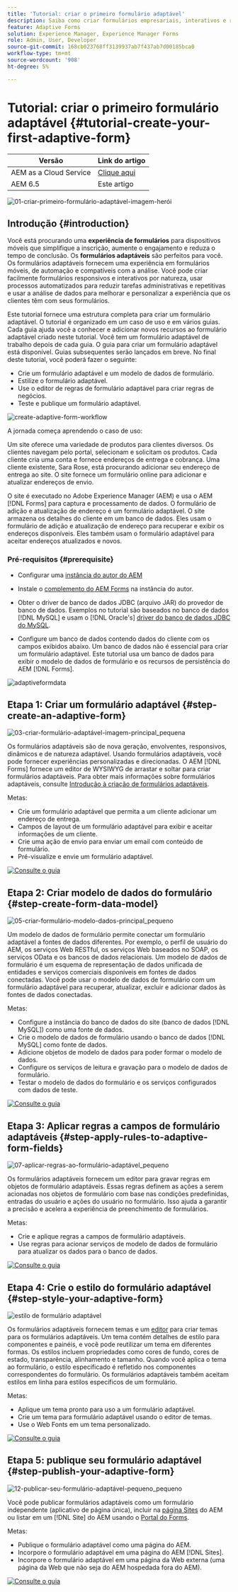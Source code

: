 ```yaml
---
title: 'Tutorial: criar o primeiro formulário adaptável'
description: Saiba como criar formulários empresariais, interativos e responsivos.
feature: Adaptive Forms
solution: Experience Manager, Experience Manager Forms
role: Admin, User, Developer
source-git-commit: 168cb023768ff3139937ab7f437ab7d00185bca0
workflow-type: tm+mt
source-wordcount: '908'
ht-degree: 5%

---
```


# Tutorial: criar o primeiro formulário adaptável {#tutorial-create-your-first-adaptive-form}

| Versão | Link do artigo |
| -------- | ---------------------------- |
| AEM as a Cloud Service | [Clique aqui](https://experienceleague.adobe.com/docs/experience-manager-cloud-service/content/forms/adaptive-forms-authoring/authoring-adaptive-forms-foundation-components/create-an-adaptive-form-on-forms-cs/creating-adaptive-form.html?lang=pt-br) |
| AEM 6.5 | Este artigo |


![01-criar-primeiro-formulário-adaptável-imagem-herói](assets/01-create-first-adaptive-form-hero-image.png)

## Introdução {#introduction}

Você está procurando uma **experiência de formulários** para dispositivos móveis que simplifique a inscrição, aumente o engajamento e reduza o tempo de conclusão. Os **formulários adaptáveis** são perfeitos para você. Os formulários adaptáveis fornecem uma experiência em formulários móveis, de automação e compatíveis com a análise. Você pode criar facilmente formulários responsivos e interativos por natureza, usar processos automatizados para reduzir tarefas administrativas e repetitivas e usar a análise de dados para melhorar e personalizar a experiência que os clientes têm com seus formulários.

Este tutorial fornece uma estrutura completa para criar um formulário adaptável. O tutorial é organizado em um caso de uso e em vários guias. Cada guia ajuda você a conhecer e adicionar novos recursos ao formulário adaptável criado neste tutorial. Você tem um formulário adaptável de trabalho depois de cada guia. O guia para criar um formulário adaptável está disponível. Guias subsequentes serão lançados em breve. No final deste tutorial, você poderá fazer o seguinte:

* Crie um formulário adaptável e um modelo de dados de formulário.
* Estilize o formulário adaptável.
* Use o editor de regras de formulário adaptável para criar regras de negócios.
* Teste e publique um formulário adaptável.

![create-adaptive-form-workflow](assets/create-daptive-form-workflow.png)

A jornada começa aprendendo o caso de uso:

Um site oferece uma variedade de produtos para clientes diversos. Os clientes navegam pelo portal, selecionam e solicitam os produtos. Cada cliente cria uma conta e fornece endereços de entrega e cobrança. Uma cliente existente, Sara Rose, está procurando adicionar seu endereço de entrega ao site. O site fornece um formulário online para adicionar e atualizar endereços de envio.

O site é executado no Adobe Experience Manager (AEM) e usa o AEM [!DNL Forms] para captura e processamento de dados. O formulário de adição e atualização de endereço é um formulário adaptável. O site armazena os detalhes do cliente em um banco de dados. Eles usam o formulário de adição e atualização de endereço para recuperar e exibir os endereços disponíveis. Eles também usam o formulário adaptável para aceitar endereços atualizados e novos.

### Pré-requisitos {#prerequisite}

* Configurar uma [instância do autor do AEM](https://experienceleague.adobe.com/docs/experience-manager-65-lts/content/implementing/deploying/deploying/deploy.html?lang=pt-BR#author-and-publish-installs)
* Instale o [complemento do AEM Forms](../../forms/using/installing-configuring-aem-forms-osgi.md) na instância do autor.
* Obter o driver de banco de dados JDBC (arquivo JAR) do provedor de banco de dados. Exemplos no tutorial são baseados no banco de dados [!DNL MySQL] e usam o [!DNL Oracle's] [driver do banco de dados JDBC do MySQL](https://dev.mysql.com/downloads/connector/j/5.1.html).

* Configure um banco de dados contendo dados do cliente com os campos exibidos abaixo. Um banco de dados não é essencial para criar um formulário adaptável. Este tutorial usa um banco de dados para exibir o modelo de dados de formulário e os recursos de persistência do AEM [!DNL Forms].

![adaptiveformdata](assets/adaptiveformdata.png)

## Etapa 1: Criar um formulário adaptável {#step-create-an-adaptive-form}

![03-criar-formulário-adaptável-imagem-principal_pequena](assets/03-create-adaptive-form-main-image_small.png)

Os formulários adaptáveis são de nova geração, envolventes, responsivos, dinâmicos e de natureza adaptável. Usando formulários adaptáveis, você pode fornecer experiências personalizadas e direcionadas. O AEM [!DNL Forms] fornece um editor de WYSIWYG de arrastar e soltar para criar formulários adaptáveis. Para obter mais informações sobre formulários adaptáveis, consulte [Introdução à criação de formulários adaptáveis](../../forms/using/introduction-forms-authoring.md).

Metas:

* Crie um formulário adaptável que permita a um cliente adicionar um endereço de entrega.
* Campos de layout de um formulário adaptável para exibir e aceitar informações de um cliente.
* Crie uma ação de envio para enviar um email com conteúdo de formulário.
* Pré-visualize e envie um formulário adaptável.

[![Consulte o guia](assets/see-the-guide-sm.png)](create-adaptive-form.md)

## Etapa 2: Criar modelo de dados do formulário {#step-create-form-data-model}

![05-criar-formulário-modelo-dados-principal_pequeno](assets/05-create-form-data-model-main_small.png)

Um modelo de dados de formulário permite conectar um formulário adaptável a fontes de dados diferentes. Por exemplo, o perfil de usuário do AEM, os serviços Web RESTful, os serviços Web baseados no SOAP, os serviços OData e os bancos de dados relacionais. Um modelo de dados de formulário é um esquema de representação de dados unificada de entidades e serviços comerciais disponíveis em fontes de dados conectadas. Você pode usar o modelo de dados de formulário com um formulário adaptável para recuperar, atualizar, excluir e adicionar dados às fontes de dados conectadas.

Metas:

* Configure a instância do banco de dados do site (banco de dados [!DNL MySQL]) como uma fonte de dados.
* Crie o modelo de dados de formulário usando o banco de dados [!DNL MySQL] como fonte de dados.
* Adicione objetos de modelo de dados para poder formar o modelo de dados.
* Configure os serviços de leitura e gravação para o modelo de dados de formulário.
* Testar o modelo de dados do formulário e os serviços configurados com dados de teste.

[![Consulte o guia](assets/see-the-guide-sm.png)](create-form-data-model.md)

## Etapa 3: Aplicar regras a campos de formulário adaptáveis {#step-apply-rules-to-adaptive-form-fields}

![07-aplicar-regras-ao-formulário-adaptável_pequeno](assets/07-apply-rules-to-adaptive-form_small.png)

Os formulários adaptáveis fornecem um editor para gravar regras em objetos de formulário adaptáveis. Essas regras definem as ações a serem acionadas nos objetos de formulário com base nas condições predefinidas, entradas do usuário e ações do usuário no formulário. Isso ajuda a garantir a precisão e acelera a experiência de preenchimento de formulários.

Metas:

* Crie e aplique regras a campos de formulário adaptáveis.
* Use regras para acionar serviços de modelo de dados de formulário para atualizar os dados para o banco de dados.

[![Consulte o guia](assets/see-the-guide-sm.png)](apply-rules-to-adaptive-form-fields.md)

## Etapa 4: Crie o estilo do formulário adaptável {#step-style-your-adaptive-form}

![estilo de formulário adaptável](/help/forms/using/assets/09-style-your-adaptive-form-small.png)

Os formulários adaptáveis fornecem temas e um [editor](../../forms/using/themes.md) para criar temas para os formulários adaptáveis. Um tema contém detalhes de estilo para componentes e painéis, e você pode reutilizar um tema em diferentes formas. Os estilos incluem propriedades como cores de fundo, cores de estado, transparência, alinhamento e tamanho. Quando você aplica o tema ao formulário, o estilo especificado é refletido nos componentes correspondentes do formulário. Os formulários adaptáveis também aceitam estilos em linha para estilos específicos de um formulário.

Metas:

* Aplique um tema pronto para uso a um formulário adaptável.
* Crie um tema para formulário adaptável usando o editor de temas.
* Use o Web Fonts em um tema personalizado.

[![Consulte o guia](assets/see-the-guide-sm.png)](style-your-adaptive-form.md)

## Etapa 5: publique seu formulário adaptável {#step-publish-your-adaptive-form}

![12-publicar-seu-formulário-adaptável-pequeno_pequeno](assets/12-publish-your-adaptive-form-_small.png)

Você pode publicar formulários adaptáveis como um formulário independente (aplicativo de página única), incluir na [página Sites](/help/forms/using/embed-adaptive-form-aem-sites.md) do AEM ou listar em um [!DNL Site] do AEM usando o [Portal do Forms](../../forms/using/introduction-publishing-forms.md).

Metas:

* Publique o formulário adaptável como uma página do AEM.
* Incorpore o formulário adaptável em uma página do AEM [!DNL Sites].
* Incorpore o formulário adaptável em uma página da Web externa (uma página da Web que não seja do AEM hospedada fora do AEM).

[![Consulte o guia](assets/see-the-guide-sm.png)](publish-your-adaptive-form.md)
